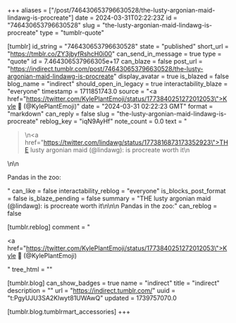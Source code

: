 +++
aliases = ["/post/746430653796630528/the-lusty-argonian-maid-lindawg-is-procreate"]
date = 2024-03-31T02:22:23Z
id = "746430653796630528"
slug = "the-lusty-argonian-maid-lindawg-is-procreate"
type = "tumblr-quote"

[tumblr]
id_string = "746430653796630528"
state = "published"
short_url = "https://tmblr.co/ZY3jbyfRshcH0i00"
can_send_in_message = true
type = "quote"
id = 7.464306537966305e+17
can_blaze = false
post_url = "https://indirect.tumblr.com/post/746430653796630528/the-lusty-argonian-maid-lindawg-is-procreate"
display_avatar = true
is_blazed = false
blog_name = "indirect"
should_open_in_legacy = true
interactability_blaze = "everyone"
timestamp = 1711851743.0
source = "<a href=\"https://twitter.com/KylePlantEmoji/status/1773840251272012053\">Kyle 🌱 (@KylePlantEmoji)</a>"
date = "2024-03-31 02:22:23 GMT"
format = "markdown"
can_reply = false
slug = "the-lusty-argonian-maid-lindawg-is-procreate"
reblog_key = "iqN9AyHf"
note_count = 0.0
text = "<blockquote><p>\n<a href=\"https://twitter.com/lindawg/status/1773816873173352923\">THE lusty argonian maid (@lindawg)</a>: is procreate worth it\n</p></blockquote>\n\n<p>Pandas in the zoo:</p>"
can_like = false
interactability_reblog = "everyone"
is_blocks_post_format = false
is_blaze_pending = false
summary = "THE lusty argonian maid (@lindawg): is procreate worth it\n\n\n Pandas in the zoo:"
can_reblog = false

[tumblr.reblog]
comment = "<p><a href=\"https://twitter.com/KylePlantEmoji/status/1773840251272012053\">Kyle 🌱 (@KylePlantEmoji)</a></p>"
tree_html = ""

[tumblr.blog]
can_show_badges = true
name = "indirect"
title = "indirect"
description = ""
url = "https://indirect.tumblr.com/"
uuid = "t:PgyUJU3SA2Klwyt81UWAwQ"
updated = 1739757070.0

[tumblr.blog.tumblrmart_accessories]
+++

